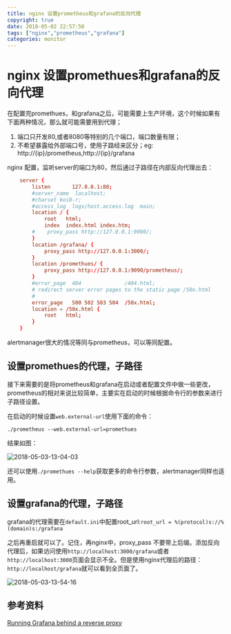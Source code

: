 ```yaml
---
title: nginx 设置prometheus和grafana的反向代理
copyright: true
date: 2018-05-02 22:57:50
tags: ["nginx","prometheus","grafana"]
categories: monitor
---
```


# nginx 设置promethues和grafana的反向代理

在配置完promethues，和grafana之后，可能需要上生产环境，这个时候如果有下面两种情况，那么就可能需要用到代理；
1. 端口只开发80,或者8080等特别的几个端口，端口数量有限；
2. 不希望暴露给外部端口号，使用子路经来区分；eg: http://{ip}/prometheus,http://{ip}/grafana

nginx 配置，监听server的端口为80，然后通过子路径在内部反向代理出去：

```conf
    server {
        listen       127.0.0.1:80;
        #server_name  localhost;
        #charset koi8-r;
        #access_log  logs/host.access.log  main;
        location / {
            root   html;
            index  index.html index.htm;   
        #    proxy_pass http://127.0.0.1:9090/;
        }
        location /grafana/ {
            proxy_pass http://127.0.0.1:3000/;
        }
        location /promethues/ {
            proxy_pass http://127.0.0.1:9090/prometheus/;
        }
        #error_page  404              /404.html;
        # redirect server error pages to the static page /50x.html
        #
        error_page   500 502 503 504  /50x.html;
        location = /50x.html {
            root   html;
        }
    }
```

<!--more-->

alertmanager很大的情况等同与prometheus，可以等同配置。

## 设置promethues的代理，子路径
接下来需要的是将prometheus和grafana在启动或者配置文件中做一些更改，prometheus的相对来说比较简单，主要实在启动的时候根据命令行的参数来进行子路径设置。

在启动的时候设置`web.external-url`使用下面的命令：

```shell
./prometheus --web.external-url=promethues
```

结果如图：

![2018-05-03-13-04-03](/images/qiniu/2018-05-03-13-04-03.png)

还可以使用`./promethues --help`获取更多的命令行参数，alertmanager同样也适用。

## 设置grafana的代理，子路径

grafana的代理需要在`default.ini`中配置root_url:`root_url = %(protocol)s://%(domain)s:/grafana`

之后再重启就可以了。记住，再nginx中，proxy_pass 不要带上后缀。添加反向代理后，如果访问使用`http://localhost:3000/grafana`或者`http://localhost:3000`页面会显示不全。但是使用nginx代理后的路径：`http://localhost/grafana`就可以看到全页面了。

![2018-05-03-13-54-16](/images/qiniu/2018-05-03-13-54-16.png)

## 参考资料

[Running Grafana behind a reverse proxy](http://docs.grafana.org/installation/behind_proxy/)
